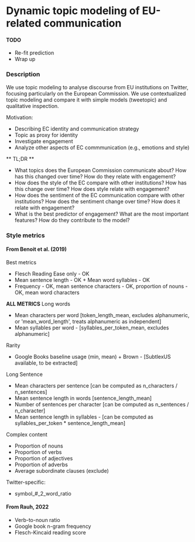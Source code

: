 # Dynamic topic modeling of EU-related communication


#### TODO
- Re-fit prediction
- Wrap up

### Description
We use topic modeling to analyse discourse from EU institutions on Twitter, focusing particularly on the European Commission.
We use contextualized topic modeling and compare it with simple models (tweetopic) and qualitative inspection.

Motivation:
- Describing EC identity and communication strategy
- Topic as proxy for identity
- Investigate engagement
- Analyze other aspects of EC commmunication (e.g., emotions and style)

** TL;DR **
- What topics does the European Commission communicate about? How has this changed over time? How do they relate with engagement?
- How does the style of the EC compare with other institutions? How has this change over time? How does style relate with engagement?
- How does the sentiment of the EC communication compare with other institutions? How does the sentiment change over time? How does it relate with engagement?
- What is the best predictor of engagement? What are the most important features? How do they contribute to the model?


### Style metrics
#### From Benoit et al. (2019)
Best metrics
- Flesch Reading Ease only - OK
- Mean sentence length - OK + Mean word syllables - OK
- Frequency - OK, mean sentence characters - OK, proportion of nouns - OK, mean word characters

**ALL METRICS**
Long words
- Mean characters per word [token_length_mean, excludes alphanumeric, or 'mean_word_length', treats alphanumeric as independent]
- Mean syllables per word - [syllables_per_token_mean, excludes alphanumeric]

Rarity
- Google Books baseline usage (min, mean) + Brown - [SubtlexUS available, to be extracted]

Long Sentence
- Mean characters per sentence [can be computed as n_characters / n_sentences]
- Mean sentence length in words [sentence_length_mean]
- Number of sentences per character [can be computed as n_sentences / n_character]
- Mean sentence length in syllables - [can be computed as syllables_per_token * sentence_length_mean]

Complex content
- Proportion of nouns
- Proportion of verbs
- Proportion of adjectives
- Proportion of adverbs
- Average subordinate clauses (exclude) 

Twitter-specific:
- symbol_\#_2_word_ratio

#### From Rauh, 2022
- Verb-to-noun ratio
- Google book n-gram frequency
- Flesch-Kincaid reading score